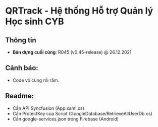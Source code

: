 # QRTrack - Hệ thống Hỗ trợ Quản lý Học sinh CYB

## Thông tin
- **Bản dựng cuối cùng**: R045 (v0.45-release) @ 26.12.2021

## Cảnh báo:
- Code vô cùng rối rắm.

## Readme:
- Cần API Syncfusion (App.xaml.cs)
- Cần ProtectKey của Script (GoogleDatabase/RetrieveAllUserDb.cs)
- Cần google-services.json trong Firebase (Android)
